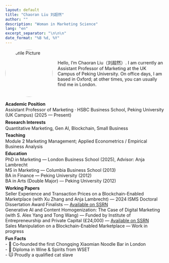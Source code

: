 ```yaml
---
layout: default
title: "Chaoran Liu 刘超然"
author: ""
description: "Woman in Marketing Science"
lang: "en"
excerpt_separator: "\n\n\n"
date_format: "%B %d, %Y"
---
```


<div style="display:flex; align-items:center; gap:1rem; margin-bottom:0.5rem;">
  <img src="{{ '/assets/LIUXiaomian2024_Gili_7526.jpg' | relative_url }}" alt="Profile Picture" style="width:150px; border-radius:50%;" />
  <p style="margin:0;">Hello, I’m Chaoran Liu（刘超然）. I am currently an Assistant Professor of Marketing at the UK Campus of Peking University. On office days, I am based in Oxford; at other times, you can usually find me in London.</p>
</div>

<div class="cv-tight">
<style>
.cv-tight dt{font-weight:700;margin:0.15rem 0 0}
.cv-tight dd{margin:0.1rem 0 0.35rem 0}
.cv-tight dd p{margin:0.1rem 0}
</style>


<dl>
<dt>Academic Position</dt>
<dd>Assistant Professor of Marketing · HSBC Business School, Peking University (UK Campus) (2025 — Present)</dd>


<dt>Research Interests</dt>
<dd>Quantitative Marketing, Gen AI, Blockchain, Small Business</dd>


<dt>Teaching</dt>
<dd>Module 2 Marketing Management; Applied Econometrics / Empirical Business Analysis</dd>


<dt>Education</dt>
<dd>
PhD in Marketing — London Business School (2025), Advisor: Anja Lambrecht<br>
MS in Marketing — Columbia Business School (2013)<br>
BA in Finance — Peking University (2012)<br>
BA in Arts (Double Major) — Peking University (2012)
</dd>

<dt>Working Papers</dt>
<dd>
Seller Experience and Transaction Prices on a Blockchain-Enabled Marketplace (with Xu Zhang and Anja Lambrecht) — 2024 ISMS Doctoral Dissertation Award Finalists — <a href="https://papers.ssrn.com/sol3/papers.cfm?abstract_id=4736884">Available on SSRN</a><br>
Generative AI and Content Homogenization: The Case of Digital Marketing (with S. Alex Yang and Tong Wang) — Funded by Institute of Entrepreneurship and Private Capital (£24,000) — <a href="https://papers.ssrn.com/sol3/papers.cfm?abstract_id=5367123">Available on SSRN</a><br>
Sales Manipulation on a Blockchain-Enabled Marketplace — Work in progress
</dd>

<dt>Fun Facts</dt>  
<dd>
- 🎉 Co‑founded the first Chongqing Xiaomian Noodle Bar in London  <br>
- 🍷 Diploma in Wine & Spirits from WSET  <br>
- 🐱 Proudly a qualified cat slave
<dd>



